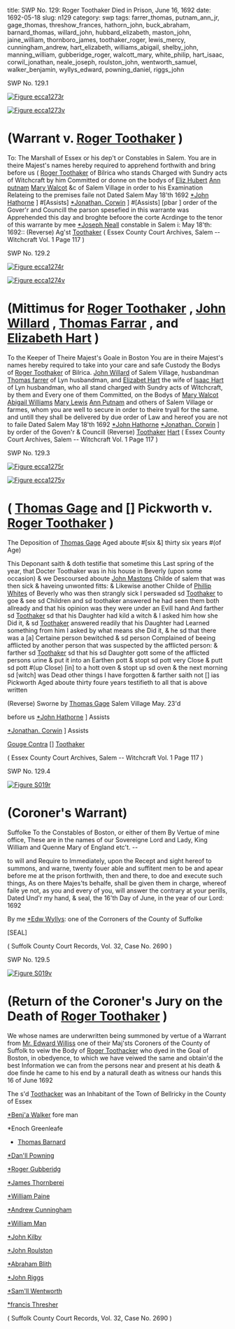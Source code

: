 title: SWP No. 129: Roger Toothaker Died in Prison, June 16, 1692
date: 1692-05-18
slug: n129
category: swp
tags: farrer_thomas, putnam_ann_jr, gage_thomas, threshow_frances, hathorn_john, buck_abraham, barnard_thomas, willard_john, hubbard_elizabeth, maston_john, jaine_william, thornboro_james, toothaker_roger, lewis_mercy, cunningham_andrew, hart_elizabeth, williams_abigail, shelby_john, manning_william, gubberidge_roger, walcott_mary, white_philip, hart_isaac, corwil_jonathan, neale_joseph, roulston_john, wentworth_samuel, walker_benjamin, wyllys_edward, powning_daniel, riggs_john




<div markdown class="doc" id="n129.1">

<div class="doc_id">SWP No. 129.1</div>



<span markdown class="figure">[![Figure ecca1273r](archives/ecca/thumb/ecca1273r.jpg)](archives/ecca/large/ecca1273r.jpg)</span>



<span markdown class="figure">[![Figure ecca1273v](archives/ecca/thumb/ecca1273v.jpg)](archives/ecca/large/ecca1273v.jpg)</span>


# (Warrant v. [Roger Toothaker](/tag/toothaker_roger.html) )
To: The Marshall of Essex or his dep't or Constables  in Salem. 
You are in theire Majest's names hereby required to apprehend forthwith and bring before us ( [Roger Toothaker](/tag/toothaker_roger.html) of Bilrica who stands Charged with Sundry acts of Witchcraft by him Committed or donne on the bodys of [Eliz Hubert](/tag/hubbard_elizabeth.html) [Ann putnam](/tag/putnam_ann_jr.html) [Mary Walcot](/tag/walcott_mary.html) &c of Salem Village in order to his Examination Relateing to the premises faile not
Dated Salem  May 18'th 1692  [*John Hathorne](/tag/hathorn_john.html) ] #[Assists] [*Jonathan. Corwin](/tag/corwil_jonathan.html) ] #[Assists] [pbar ] order of the Gover'r and Councill  the parson spesefied in this warrante was Apprehended this day and broghte befoore the corte Acrdinge to the tenor of this warrante by mee  [*Joseph Neall](/tag/neale_joseph.html) constable in Salem i: May 18'th: 1692:: (Reverse)  Ag'st [Toothaker](/tag/toothaker_roger.html) ( Essex County Court Archives, Salem -- Witchcraft Vol. 1 Page 117 )

</div>



<div markdown class="doc" id="n129.2">

<div class="doc_id">SWP No. 129.2</div>



<span markdown class="figure">[![Figure ecca1274r](archives/ecca/thumb/ecca1274r.jpg)](archives/ecca/large/ecca1274r.jpg)</span>



<span markdown class="figure">[![Figure ecca1274v](archives/ecca/thumb/ecca1274v.jpg)](archives/ecca/large/ecca1274v.jpg)</span>


# (Mittimus for [Roger Toothaker](/tag/toothaker_roger.html) , [John Willard](/tag/willard_john.html) , [Thomas Farrar](/tag/farrer_thomas.html) , and [Elizabeth Hart](/tag/hart_elizabeth.html) )
To the Keeper of Theire Majest's Goale  in Boston 
You are in theire Majest's names hereby required to take into your care and safe Custody the Bodys of [Roger Toothaker](/tag/toothaker_roger.html) of Bilrica. [John Willard](/tag/willard_john.html) of Salem Village, husbandman [Thomas farrer](/tag/farrer_thomas.html) of Lyn husbandman, and [Elizabet Hart](/tag/hart_elizabeth.html) the wife of [Isaac Hart](/tag/hart_isaac.html) of Lyn husbandman, who all stand charged with Sundry acts of Witchcraft, by them and Every one of them Committed, on the Bodys of [Mary Walcot](/tag/walcott_mary.html) [Abigail Williams](/tag/williams_abigail.html) [Mary Lewis](/tag/lewis_mercy.html) [Ann Putnam](/tag/putnam_ann_jr.html) and others of Salem Village or farmes, whom you are well to secure in order to theire tryall for the same. and untill they shall be delivered by due order of Law and hereof you are not to faile
Dated Salem  May 18'th 1692  [*John Hathorne](/tag/hathorn_john.html) [*Jonathan. Corwin](/tag/corwil_jonathan.html) ] by order of the Goven'r & Councill (Reverse)  [Toothaker](/tag/toothaker_roger.html) [Hart](/tag/hart_elizabeth.html) ( Essex County Court Archives, Salem -- Witchcraft Vol. 1 Page 117 )

</div>



<div markdown class="doc" id="n129.3">

<div class="doc_id">SWP No. 129.3</div>



<span markdown class="figure">[![Figure ecca1275r](archives/ecca/thumb/ecca1275r.jpg)](archives/ecca/large/ecca1275r.jpg)</span>



<span markdown class="figure">[![Figure ecca1275v](archives/ecca/thumb/ecca1275v.jpg)](archives/ecca/large/ecca1275v.jpg)</span>


# ( [Thomas Gage](/tag/gage_thomas.html) and [] Pickworth v. [Roger Toothaker](/tag/toothaker_roger.html) )

The Deposition of [Thomas Gage](/tag/gage_thomas.html) Aged aboute #[six &] thirty six years #(of Age)

This Deponant saith & doth testifie that sometime this Last spring of the year, that Docter Toothaker was in his house in Beverly (upon some occasion) & we Descoursed aboute [John Mastons](/tag/maston_john.html) Childe of salem that was then sick & haveing unwonted fitts: & Likewise another Childe of [Phillip Whites](/tag/white_philip.html) of Beverly who was then strangly sick I perswaded sd [Toothaker](/tag/toothaker_roger.html) to goe & see sd Children and sd toothaker answered he had seen them both allready and that his opinion was they were under an Evill hand And farther sd [Toothaker](/tag/toothaker_roger.html) sd that his Daughter had kild a witch & I asked him how she Did it, & sd [Toothaker](/tag/toothaker_roger.html) answered readily that his Daughter had Learned something from  him I asked by what means she Did it, & he sd that there was a [a] Certaine person bewitched & sd person Complained of beeing afflicted by another person that was suspected by the afflicted person: & farther sd [Toothaker](/tag/toothaker_roger.html) sd that his sd Daughter gott some of the afflicted persons urine & put it into an Earthen pott & stopt sd pott very Close & putt sd pott #(up Close) [in] to a hott oven & stopt up sd oven & the next morning sd [witch] was Dead other things I have forgotten & farther saith not [] ias Pickworth Aged aboute thirty foure years testifieth to all that is above written

(Reverse) Sworne by [Thomas Gage](/tag/gage_thomas.html) Salem Village May. 23'd 

before us [*John Hathorne](/tag/hathorn_john.html) ] Assists

[*Jonathan. Corwin](/tag/corwil_jonathan.html) ] Assists

[Gouge Contra](/tag/gage_thomas.html) [] [Toothaker](/tag/toothaker_roger.html)

( Essex County Court Archives, Salem -- Witchcraft Vol. 1 Page 117 )


</div>



<div markdown class="doc" id="n129.4">

<div class="doc_id">SWP No. 129.4</div>



<span markdown class="figure">[![Figure S019r](archives/Suffolk/small/S019A.jpg)](archives/Suffolk/large/S019A.jpg)</span>


# (Coroner's Warrant) 

Suffolke To the Constables of Boston, or either of them By Vertue of mine office, These are in the names of our Sovereigne Lord and Lady, King William and Quenne Mary of England etc't. --

to will and Require to Immediately, upon the Recept and sight hereof to summons, and warne, twenty fouer able and suffitent men to be and apear before me at the prison forthwith, then and there, to doe and execute such things, As on there Majes'ts behalfe, shall be given them in charge, whereof faile ye not, as you and every of you, will answer the contrary at your perills, Dated Und'r my hand, & seal, the 16'th Day of June, in the year of our Lord: 1692

By me [*Edw Wyllys](/tag/wyllys_edward.html): one of the Corroners of the County of Suffolke

[SEAL] 

( Suffolk County Court Records, Vol. 32, Case No. 2690 )


</div>



<div markdown class="doc" id="n129.5">

<div class="doc_id">SWP No. 129.5</div>



<span markdown class="figure">[![Figure S019v](archives/Suffolk/small/S019B.jpg)](archives/Suffolk/large/S019B.jpg)</span>


# (Return of the Coroner's Jury on the Death of [Roger Toothaker](/tag/toothaker_roger.html) )

We whose names are underwritten being summoned by vertue of a Warrant from [Mr. Edward Williss](/tag/wyllys_edward.html) one of their Maj'sts Coroners of the County of Suffolk to veiw the Body of [Roger Toothacker](/tag/toothaker_roger.html) who dyed in the Goal of Boston, in obedyence, to which we have veiwed the same and obtain'd the best Information we can from the persons near and present at his death & doe finde he came to his end by a naturall death as witness our hands this 16 of June 1692 

The s'd [Toothacker](/tag/toothaker_roger.html) was an Inhabitant of the Town of Bellricky in the County of Essex

[*Benj'a Walker](/tag/walker_benjamin.html) fore man

*Enoch Greenleafe 

* [Thomas Barnard](/tag/barnard_thomas.html)

[*Dan'll Powning](/tag/powning_daniel.html)

[*Roger Gubberidg](/tag/gubberidge_roger.html)

[*James Thornberei](/tag/thornboro_james.html)

[*William Paine](/tag/jaine_william.html)

[*Andrew Cunningham](/tag/cunningham_andrew.html)

[*William Man](/tag/manning_william.html)

[*John Kilby](/tag/shelby_john.html)

[*John Roulston](/tag/roulston_john.html)

[*Abraham Blith](/tag/buck_abraham.html)

[*John Riggs](/tag/riggs_john.html)

[*Sam'll Wentworth](/tag/wentworth_samuel.html)

[*francis Thresher](/tag/threshow_frances.html)

( Suffolk County Court Records, Vol. 32, Case No. 2690 )


</div>

